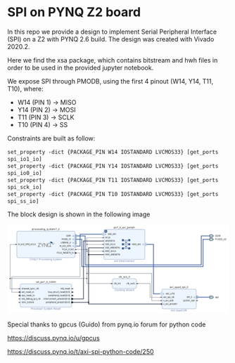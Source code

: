 # SPI on PYNQ Z2 board
In this repo we provide a design to implement Serial Peripheral Interface (SPI) on a Z2 with PYNQ 2.6 build. The design was created with Vivado 2020.2.

Here we find the xsa package, which contains bitstream and hwh files in order to be used in the provided jupyter notebook.

We expose SPI through PMODB, using the first 4 pinout (W14, Y14, T11, T10), where:
 - W14 (PIN 1) → MISO
 - Y14 (PIN 2) → MOSI
 - T11 (PIN 3) → SCLK
 - T10 (PIN 4) → SS

Constraints are built as follow:
```
set_property -dict {PACKAGE_PIN W14 IOSTANDARD LVCMOS33} [get_ports spi_io1_io]
set_property -dict {PACKAGE_PIN Y14 IOSTANDARD LVCMOS33} [get_ports spi_io0_io]
set_property -dict {PACKAGE_PIN T11 IOSTANDARD LVCMOS33} [get_ports spi_sck_io]
set_property -dict {PACKAGE_PIN T10 IOSTANDARD LVCMOS33} [get_ports spi_ss_io]
```

The block design is shown in the following image

![SPI block design](block_design.png)


Special thanks to gpcus (Guido) from pynq.io forum for python code

https://discuss.pynq.io/u/gpcus

https://discuss.pynq.io/t/axi-spi-python-code/250
